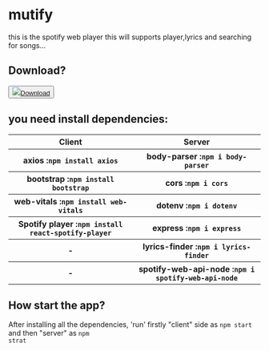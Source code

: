 # mutify
this is the spotify web player this will supports player,lyrics and searching for songs...

## Download?
<!-- Place this tag where you want the button to render. -->
<button><a class="btn" href="https://github.com/SaiGaneshReddy3648/mutify/archive/HEAD.zip" rel="noopener" target="_top" aria-label="Download SaiGaneshReddy3648/mutify on GitHub"><img src="https://img.icons8.com/material-rounded/24/ffffff/download--v1.png"/><span>Download</span></a></button>
  


## you need install dependencies:
<table>
  <tr>
    <th>Client</th>
    <th>Server</th>
  </tr>
  <tr>
    <th>axios :<code>npm install axios</code></th>
    <th>body-parser :<code>npm i body-parser</code></th> 
  </tr>
  <tr>
    <th>bootstrap :<code>npm install bootstrap</code></th>   
    <th>cors :<code>npm i cors</code></th>
  </tr>
  <tr>
    <th>web-vitals :<code>npm install web-vitals</code></th>
    <th>dotenv :<code>npm i dotenv</code></th>
  </tr>
  <tr>
    <th>Spotify player :<code>npm install react-spotify-player</code></th>
    <th>express :<code>npm i express</code></th>
  </tr>
  <tr>
    <th>-</th>
    <th>lyrics-finder :<code>npm i lyrics-finder</code></th>
  </tr>
  <tr>
    <th>-</th>
    <th>spotify-web-api-node :<code>npm i spotify-web-api-node</code></th>
  </tr>
</table>

## How start the app?

After installing all the dependencies, 'run' firstly "client" side as <code>npm start</code> <br>and then "server" as <code>npm strat</code>
